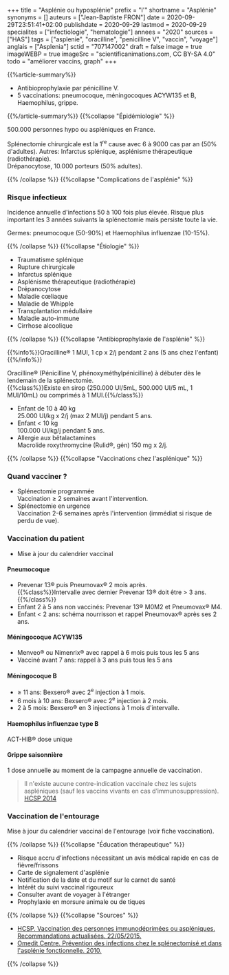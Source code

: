 +++
title = "Asplénie ou hyposplénie"
prefix = "l'"
shortname = "Asplénie"
synonyms = []
auteurs = ["Jean-Baptiste FRON"]
date = 2020-09-29T23:51:41+02:00
publishdate = 2020-09-29
lastmod = 2020-09-29
specialites = ["infectiologie", "hematologie"]
annees = "2020"
sources = ["HAS"]
tags = ["asplenie", "oracilline", "penicilline V", "vaccin", "voyage"]
anglais = ["Asplenia"]
sctid = "707147002"
draft = false
image = true
imageWEBP = true
imageSrc = "scientificanimations.com, CC BY-SA 4.0"
todo = "améliorer vaccins, graph"
+++

{{%article-summary%}}

- Antibioprophylaxie par pénicilline V.
- 5 vaccinations: pneumocoque, méningocoques ACYW135 et B, Haemophilus, grippe.

{{%/article-summary%}}
{{%collapse "Épidémiologie" %}}

500.000 personnes hypo ou aspléniques en France.

Splénectomie chirurgicale est la 1<sup>re</sup> cause avec 6 à 9000 cas par an (50% d'adultes).  Autres: Infarctus splénique, asplénisme thérapeutique (radiothérapie).  
Drépanocytose, 10.000 porteurs (50% adultes).

{{% /collapse %}}
{{%collapse "Complications de l'asplénie" %}}

### Risque infectieux

Incidence annuelle d'infections 50 à 100 fois plus élevée. Risque plus important les 3 années suivants la splénectomie mais persiste toute la vie.

Germes: pneumocoque (50-90%) et Haemophilus influenzae (10-15%).

{{% /collapse %}}
{{%collapse "Étiologie" %}}

- Traumatisme splénique
- Rupture chirurgicale
- Infarctus splénique
- Asplénisme thérapeutique (radiothérapie)
- Drépanocytose
- Maladie cœliaque
- Maladie de Whipple
- Transplantation médullaire
- Maladie auto-immune
- Cirrhose alcoolique

{{% /collapse %}}
{{%collapse "Antibioprophylaxie de l'asplénie" %}}

{{%info%}}Oracilline® 1 MUI, 1 cp x 2/j pendant 2 ans (5 ans chez l'enfant){{%/info%}}

Oracilline® (Pénicilline V, phénoxyméthylpénicilline) à débuter dès le lendemain de la splénectomie.  
{{%class%}}Existe en sirop (250.000 UI/5mL, 500.000 UI/5 mL, 1 MUI/10mL) ou comprimés à 1 MUI.{{%/class%}}

- Enfant de 10 à 40 kg  
25.000 UI/kg x 2/j (max 2 MUI/j) pendant 5 ans.  
- Enfant < 10 kg  
100.000 UI/kg/j pendant 5 ans.
- Allergie aux bêtalactamines  
Macrolide roxythromycine (Rulid®, gén) 150 mg x 2/j.

{{% /collapse %}}
{{%collapse "Vaccinations chez l'asplénique" %}}

### Quand vacciner ?

- Splénectomie programmée  
Vaccination ≥ 2 semaines avant l'intervention.
- Splénectomie en urgence  
Vaccination 2-6 semaines après l'intervention (immédiat si risque de perdu de vue).

### Vaccination du patient

- Mise à jour du calendrier vaccinal

#### Pneumocoque

- Prevenar 13® puis Pneumovax® 2 mois après.  
  {{%class%}}Intervalle avec dernier Prevenar 13® doit être > 3 ans.{{%/class%}}
- Enfant 2 à 5 ans non vaccinés: Prevenar 13® M0M2 et Pneumovax® M4.
- Enfant < 2 ans: schéma nourrisson et rappel Pneumovax® après ses 2 ans.

#### Méningocoque ACYW135

- Menveo® ou Nimenrix® avec rappel à 6 mois puis tous les 5 ans
- Vacciné avant 7 ans: rappel à 3 ans puis tous les 5 ans

#### Méningocoque B

- ≥ 11 ans: Bexsero® avec 2<sup>e</sup> injection à 1 mois.
- 6 mois à 10 ans: Bexsero® avec 2<sup>e</sup> injection à 2 mois.
- 2 à 5 mois: Bexsero® en 3 injections à 1 mois d'intervalle.

#### Haemophilus influenzae type B

ACT-HIB® dose unique

#### Grippe saisonnière

1 dose annuelle au moment de la campagne annuelle de vaccination.

> Il n'existe aucune contre-indication vaccinale chez les sujets aspléniques (sauf les vaccins vivants en cas d’immunosuppression). [HCSP 2014](https://www.hcsp.fr/explore.cgi/avisrapportsdomaine?clefr=504)

### Vaccination de l'entourage

Mise à jour du calendrier vaccinal de l'entourage (voir fiche vaccination).

{{% /collapse %}}
{{%collapse "Éducation thérapeutique" %}}

- Risque accru d'infections nécessitant un avis médical rapide en cas de fièvre/frissons
- Carte de signalement d'asplénie
- Notification de la date et du motif sur le carnet de santé
- Intérêt du suivi vaccinal rigoureux
- Consulter avant de voyager à l'étranger
- Prophylaxie en morsure animale ou de tiques

{{% /collapse %}}
{{%collapse "Sources" %}}

- [HCSP. Vaccination des personnes immunodéprimées ou aspléniques. Recommandations actualisées. 22/05/2015.](https://www.hcsp.fr/explore.cgi/avisrapportsdomaine?clefr=504)
- [Omedit Centre. Prévention des infections chez le splénectomisé et dans l'asplénie fonctionnelle. 2010.](http://www.omedit-centre.fr/portail/gallery_files/site/136/2953/5062/5198.pdf)

{{% /collapse %}}
